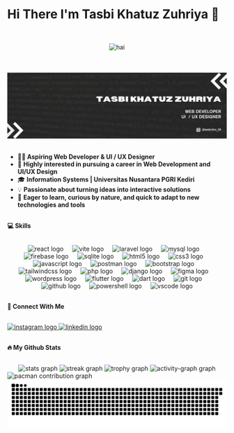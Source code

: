 <h1 style="margin-bottom: 30px;">Hi There I'm Tasbi Khatuz Zuhriya 👋 </h1>

<p align="center" style="margin: 50px auto; width: 350px; display: flex; justify-content: center;">
  <img src="https://media0.giphy.com/media/v1.Y2lkPTc5MGI3NjExdGU2aGs3ZzJ1NzBiNWQ2MXphZ2xjY2hjdWJ4b21seTFvZXo3ZG53YiZlcD12MV9pbnRlcm5hbF9naWZfYnlfaWQmY3Q9Zw/ZiPcuOQn9WizpLZ9Fg/giphy.gif" alt="hai" />
</p>

![images](/images/Hitam%20dan%20Putih%20Sederhana%20Programmer%20Linkedin%20Article%20Cover%20Image.png)
<!--
**Zuhriya29/Zuhriya29** is a ✨ _special_ ✨ repository because its `README.md` (this file) appears on your GitHub profile.

Here are some ideas to get you started:

- 🔭 I’m currently working on ...
- 🌱 I’m currently learning ...
- 👯 I’m looking to collaborate on ...
- 🤔 I’m looking for help with ...
- 💬 Ask me about ...
- 📫 How to reach me: ...
- 😄 Pronouns: ...
- ⚡ Fun fact: ...
-->

<p style="margin: 30px 0px"></p>

- **👩‍💻 Aspiring Web Developer & UI / UX Designer**  
- 🚀 **Highly interested in pursuing a career in Web Development and UI/UX Design**  
- 🎓 **Information Systems | Universitas Nusantara PGRI Kediri**  
- 💡 **Passionate about turning ideas into interactive solutions**
- 🌱 **Eager to learn, curious by nature, and quick to adapt to new technologies and tools**

<h4 style="margin: 30px auto">💻 Skills</h4>

<div align="center">
  <img src="https://cdn.jsdelivr.net/gh/devicons/devicon/icons/react/react-original-wordmark.svg" height="40" alt="react logo"  />
  <img width="12" />
  <img src="https://skillicons.dev/icons?i=vite" height="40" alt="vite logo"  />
  <img width="12" />
  <img src="https://cdn.jsdelivr.net/gh/devicons/devicon/icons/laravel/laravel-original.svg" height="40" alt="laravel logo"  />
  <img width="12" />
  <img src="https://cdn.jsdelivr.net/gh/devicons/devicon/icons/mysql/mysql-original.svg" height="40" alt="mysql logo"  />
  <img width="12" />
  <img src="https://cdn.jsdelivr.net/gh/devicons/devicon/icons/firebase/firebase-plain.svg" height="40" alt="firebase logo"  />
  <img width="12" />
  <img src="https://cdn.jsdelivr.net/gh/devicons/devicon/icons/sqlite/sqlite-original.svg" height="40" alt="sqlite logo"  />
  <img width="12" />
  <img src="https://cdn.jsdelivr.net/gh/devicons/devicon/icons/html5/html5-plain-wordmark.svg" height="40" alt="html5 logo"  />
  <img width="12" />
  <img src="https://cdn.jsdelivr.net/gh/devicons/devicon/icons/css3/css3-plain-wordmark.svg" height="40" alt="css3 logo"  />
  <img width="12" />
  <img src="https://cdn.jsdelivr.net/gh/devicons/devicon/icons/javascript/javascript-original.svg" height="40" alt="javascript logo"  />
  <img width="12" />
  <img src="https://skillicons.dev/icons?i=postman" height="40" alt="postman logo"  />
  <img width="12" />
  <img src="https://cdn.jsdelivr.net/gh/devicons/devicon/icons/bootstrap/bootstrap-original-wordmark.svg" height="40" alt="bootstrap logo"  />
  <img width="12" />
  <img src="https://skillicons.dev/icons?i=tailwind" height="40" alt="tailwindcss logo"  />
  <img width="12" />
  <img src="https://cdn.jsdelivr.net/gh/devicons/devicon/icons/php/php-original.svg" height="40" alt="php logo"  />
  <img width="12" />
  <img src="https://skillicons.dev/icons?i=django" height="40" alt="django logo"  />
  <img width="12" />
  <img src="https://cdn.jsdelivr.net/gh/devicons/devicon/icons/figma/figma-original.svg" height="40" alt="figma logo"  />
  <img width="12" />
  <img src="https://skillicons.dev/icons?i=wordpress" height="40" alt="wordpress logo"  />
  <img width="12" />
  <img src="https://cdn.jsdelivr.net/gh/devicons/devicon/icons/flutter/flutter-original.svg" height="40" alt="flutter logo"  />
  <img width="12" />
  <img src="https://cdn.jsdelivr.net/gh/devicons/devicon/icons/dart/dart-original.svg" height="40" alt="dart logo"  />
  <img width="12" />
  <img src="https://cdn.jsdelivr.net/gh/devicons/devicon/icons/git/git-original.svg" height="40" alt="git logo"  />
  <img width="12" />
  <img src="https://skillicons.dev/icons?i=github" height="40" alt="github logo"  />
  <img width="12" />
  <img src="https://skillicons.dev/icons?i=powershell" height="40" alt="powershell logo"  />
  <img width="12" />
  <img src="https://cdn.jsdelivr.net/gh/devicons/devicon/icons/vscode/vscode-original.svg" height="40" alt="vscode logo"  />
</div>

<!-- <img src="https://img.shields.io/badge/React-20232A?style=for-the-badge&logo=react&logoColor=61DAFB)" /> -->
<!-- <img src="https://img.shields.io/badge/Vite-B73BFE?style=for-the-badge&logo=vite&logoColor=FFD62E" /> -->
<!-- <img src="https://img.shields.io/badge/Bootstrap-563D7C?style=for-the-badge&logo=bootstrap&logoColor=white" /> -->
<!-- <img src="https://img.shields.io/badge/HTML5-E34F26?style=for-the-badge&logo=html5&logoColor=white" /> -->
<!-- <img src="https://img.shields.io/badge/C%2B%2B-00599C?style=for-the-badge&logo=c%2B%2B&logoColor=white" /> -->
<!-- <img src="https://img.shields.io/badge/JavaScript-323330?style=for-the-badge&logo=javascript&logoColor=F7DF1E" /> -->

<!-- <img src="https://img.shields.io/badge/Laravel-FF2D20?style=for-the-badge&logo=laravel&logoColor=white" /> -->
<!-- <img src="https://img.shields.io/badge/MySQL-005C84?style=for-the-badge&logo=mysql&logoColor=white" /> -->
<!-- <img src="https://img.shields.io/badge/Sqlite-003B57?style=for-the-badge&logo=sqlite&logoColor=white" /> -->
<!-- <img src="https://img.shields.io/badge/PHP-777BB4?style=for-the-badge&logo=php&logoColor=white" /> -->
<!-- <img src="https://img.shields.io/badge/Django-092E20?style=for-the-badge&logo=django&logoColor=green" /> -->
<!-- <img src="https://img.shields.io/badge/Postman-FF6C37?style=for-the-badge&logo=Postman&logoColor=white" /> -->
<!-- <img src="https://img.shields.io/badge/phpmyadmin-6C78AF?style=for-the-badge&logo=phpmyadmin&logoColor=white" /> -->
<!-- <img src="https://img.shields.io/badge/Xampp-F37623?style=for-the-badge&logo=xampp&logoColor=white" /> -->
<!-- <img src="https://img.shields.io/badge/Flutter-02569B?style=for-the-badge&logo=flutter&logoColor=white" /> -->


<!-- <img src="https://img.shields.io/badge/Figma-F24E1E?style=for-the-badge&logo=figma&logoColor=white" /> -->
<!-- <img src="https://img.shields.io/badge/Wordpress-21759B?style=for-the-badge&logo=wordpress&logoColor=white" /> -->
<!--  -->
<!-- <img src="https://img.shields.io/badge/ChatGPT-74aa9c?style=for-the-badge&logo=openai&logoColor=white" /> -->
<!-- <img src="https://img.shields.io/badge/Google%20Gemini-8E75B2?style=for-the-badge&logo=googlegemini&logoColor=white" /> -->
<!--  -->
<!-- <img src="https://img.shields.io/badge/Vercel-000000?style=for-the-badge&logo=vercel&logoColor=white" /> -->

<h4 style="margin: 30px auto">💬 Connect With Me</h4>

<div align="left">
  <a href="https://www.instagram.com/tasbi.khz_29/" target="_blank">
    <img src="https://raw.githubusercontent.com/maurodesouza/profile-readme-generator/master/src/assets/icons/social/instagram/default.svg" width="52" height="40" alt="instagram logo"  />
  </a>
  <a href="https://www.linkedin.com/in/tasbi-zuhriya/" target="_blank">
    <img src="https://raw.githubusercontent.com/maurodesouza/profile-readme-generator/master/src/assets/icons/social/linkedin/default.svg" width="52" height="40" alt="linkedin logo"  />
  </a>
</div>

<h4 style="margin: 30px auto">🔥 My Github Stats</h4>

<div align="center">
  <img src="https://github-readme-stats.vercel.app/api?username=Zuhriya29&hide_title=false&hide_rank=true&show_icons=true&include_all_commits=true&count_private=true&disable_animations=false&theme=dracula&locale=en&hide_border=false&order=1" height="150" alt="stats graph"  />
  <img src="https://streak-stats.demolab.com?user=Zuhriya29&locale=en&mode=daily&theme=dracula&hide_border=false&border_radius=5&order=3" height="150" alt="streak graph"  />
  <img src="https://github-profile-trophy.vercel.app?username=Zuhriya29&theme=dracula&column=-1&row=1&margin-w=8&margin-h=8&no-bg=false&no-frame=false&order=4" height="150" alt="trophy graph"  />
  <img src="https://github-readme-activity-graph.vercel.app/graph?username=Zuhriya29&radius=16&theme=react&area=true&order=5&line=FE428E&point=FE428E&hide_border=false" height="300" alt="activity-graph graph"  />
</div>

<!-- <div align="center"> -->
  <!-- <img src="https://streak-stats.demolab.com?user=Zuhriya29&locale=en&mode=daily&theme=dark&hide_border=false&border_radius=5&order=3" height="220" alt="streak graph"  /> -->
<!-- </div> -->

<picture>
  <source media="(prefers-color-scheme: dark)" srcset="https://raw.githubusercontent.com/Zuhriya29/Zuhriya29/output/pacman-contribution-graph-dark.svg">
  <source media="(prefers-color-scheme: light)" srcset="https://raw.githubusercontent.com/Zuhriya29/Zuhriya29/output/pacman-contribution-graph.svg">
  <img alt="pacman contribution graph" src="https://raw.githubusercontent.com/Zuhriya29/Zuhriya29/output/pacman-contribution-graph.svg">
</picture>

<img src="https://raw.githubusercontent.com/Zuhriya29/Zuhriya29/output/snake.svg" alt="Snake animation" />